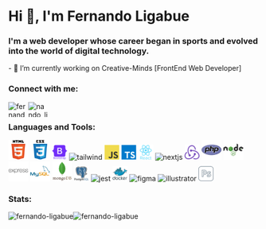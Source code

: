 <h1 align="left">Hi 👋, I'm Fernando Ligabue</h1>
<h3 align="left">I'm a web developer whose career began in sports and evolved into the world of digital technology.</h3>

<p align="left">
  - 🔭 I’m currently working on <a style="text-decoration:none; color: inherit;" href="https://fernandodornelles.netlify.app" target="_blank">Creative-Minds [FrontEnd Web Developer]</a>
</p>

### Connect with me:
<p align="left">
  <a style="text-decoration:none; color: inherit;" href="https://linkedin.com/in/fernando-dornelles-3a8526116" target="blank">
    <img align="left" src="https://raw.githubusercontent.com/rahuldkjain/github-profile-readme-generator/master/src/images/icons/Social/linked-in-alt.svg" alt="fernando-dornelles-3a8526116" height="30" width="40" />
  </a>
  <a style="text-decoration:none; color: inherit;" href="https://discord.gg/nando_ligabue" target="blank">
    <img align="left" src="https://raw.githubusercontent.com/rahuldkjain/github-profile-readme-generator/master/src/images/icons/Social/discord.svg" alt="nando_ligabue" height="30" width="40" />
  </a>
</p>

<br>

### Languages and Tools:
<p align="left" valign="middle">
  <a style="text-decoration:none; color: inherit;" href="https://www.w3.org/html/" target="_blank" rel="noreferrer">
    <img src="https://raw.githubusercontent.com/devicons/devicon/master/icons/html5/html5-original-wordmark.svg" alt="html5" width="40" height="40" />
  </a>
  <a style="text-decoration:none; color: inherit;" href="https://www.w3schools.com/css/" target="_blank" rel="noreferrer">
    <img src="https://raw.githubusercontent.com/devicons/devicon/master/icons/css3/css3-original-wordmark.svg" alt="css3" width="40" height="40" />
  </a>
  <a style="text-decoration:none; color: inherit;" href="https://getbootstrap.com" target="_blank" rel="noreferrer">
    <img src="https://raw.githubusercontent.com/devicons/devicon/master/icons/bootstrap/bootstrap-plain-wordmark.svg" alt="bootstrap" width="30" height="30" />
  </a>
  <a style="text-decoration:none; color: inherit;" href="https://tailwindcss.com/" target="_blank" rel="noreferrer">
    <img src="https://www.vectorlogo.zone/logos/tailwindcss/tailwindcss-icon.svg" alt="tailwind" width="30" height="30" />
  </a>
  <a style="text-decoration:none; color: inherit;" href="https://developer.mozilla.org/en-US/docs/Web/JavaScript" target="_blank" rel="noreferrer">
    <img src="https://raw.githubusercontent.com/devicons/devicon/master/icons/javascript/javascript-original.svg" alt="javascript" width="30" height="30" />
  </a>
  <a style="text-decoration:none; color: inherit;" href="https://www.typescriptlang.org/" target="_blank" rel="noreferrer">
    <img src="https://raw.githubusercontent.com/devicons/devicon/master/icons/typescript/typescript-original.svg" alt="typescript" width="30" height="30" />
  </a>
  <a style="text-decoration:none; color: inherit;" href="https://reactjs.org/" target="_blank" rel="noreferrer">
    <img src="https://raw.githubusercontent.com/devicons/devicon/master/icons/react/react-original-wordmark.svg" alt="react" width="30" height="30" />
  </a>
  <a style="text-decoration:none; color: inherit;" href="https://nextjs.org/" target="_blank" rel="noreferrer">
    <img src="https://cdn.worldvectorlogo.com/logos/nextjs-2.svg" alt="nextjs" width="40" height="40" />
  </a>
  <a style="text-decoration:none; color: inherit;" href="https://redux.js.org" target="_blank" rel="noreferrer">
    <img src="https://raw.githubusercontent.com/devicons/devicon/master/icons/redux/redux-original.svg" alt="redux" width="30" height="30" />
  </a>
  <a style="text-decoration:none; color: inherit;" href="https://www.php.net" target="_blank" rel="noreferrer">
    <img src="https://raw.githubusercontent.com/devicons/devicon/master/icons/php/php-original.svg" alt="php" width="40" height="40" />
  </a>
  <a style="text-decoration:none; color: inherit;" href="https://nodejs.org" target="_blank" rel="noreferrer">
    <img src="https://raw.githubusercontent.com/devicons/devicon/master/icons/nodejs/nodejs-original-wordmark.svg" alt="nodejs" width="40" height="40" />
  </a>
  <a style="text-decoration:none; color: inherit;" href="https://expressjs.com" target="_blank" rel="noreferrer">
    <img src="https://raw.githubusercontent.com/devicons/devicon/master/icons/express/express-original-wordmark.svg" alt="express" width="40" height="40" />
  </a>
  <a style="text-decoration:none; color: inherit;" href="https://www.mysql.com/" target="_blank" rel="noreferrer">
    <img src="https://raw.githubusercontent.com/devicons/devicon/master/icons/mysql/mysql-original-wordmark.svg" alt="mysql" width="40" height="40" />
  </a>
  <a style="text-decoration:none; color: inherit;" href="https://www.mongodb.com/" target="_blank" rel="noreferrer">
    <img src="https://raw.githubusercontent.com/devicons/devicon/master/icons/mongodb/mongodb-original-wordmark.svg" alt="mongodb" width="40" height="40" />
  </a>
  <a style="text-decoration:none; color: inherit;" href="https://www.postgresql.org" target="_blank" rel="noreferrer">
    <img src="https://raw.githubusercontent.com/devicons/devicon/master/icons/postgresql/postgresql-original-wordmark.svg" alt="postgresql" width="30" height="30" />
  </a>
  <a style="text-decoration:none; color: inherit;" href="https://jestjs.io" target="_blank" rel="noreferrer">
    <img src="https://www.vectorlogo.zone/logos/jestjsio/jestjsio-icon.svg" alt="jest" width="30" height="30" />
  </a>
  <a style="text-decoration:none; color: inherit;" href="https://www.docker.com/" target="_blank" rel="noreferrer">
    <img src="https://raw.githubusercontent.com/devicons/devicon/master/icons/docker/docker-original-wordmark.svg" alt="docker" width="30" height="30" />
  </a>
  <a style="text-decoration:none; color: inherit;" href="https://www.figma.com/" target="_blank" rel="noreferrer">
    <img src="https://www.vectorlogo.zone/logos/figma/figma-icon.svg" alt="figma" width="30" height="30" />
  </a>
  <a style="text-decoration:none; color: inherit;" href="https://www.adobe.com/in/products/illustrator.html" target="_blank" rel="noreferrer">
    <img src="https://www.vectorlogo.zone/logos/adobe_illustrator/adobe_illustrator-icon.svg" alt="illustrator" width="30" height="30" />
  </a>
  <a style="text-decoration:none; color: inherit;" href="https://www.photoshop.com/en" target="_blank" rel="noreferrer">
    <img src="https://raw.githubusercontent.com/devicons/devicon/master/icons/photoshop/photoshop-line.svg" alt="photoshop" width="30" height="30" />
  </a>
</p>

### Stats:

<p align="left">
  <img align="left" src="https://github-readme-stats.vercel.app/api/top-langs?username=fernando-ligabue&show_icons=true&locale=en&layout=compact" alt="fernando-ligabue" />
</p>

<p align="left">
  &nbsp;<img align="left" src="https://github-readme-stats.vercel.app/api?username=fernando-ligabue&show_icons=true&locale=en" alt="fernando-ligabue" />
</p>
